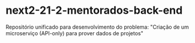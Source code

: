 # next2-21-2-mentorados-back-end
Repositório unificado para desenvolvimento do problema: "Criação de um microserviço (API-only) para prover dados de projetos"
